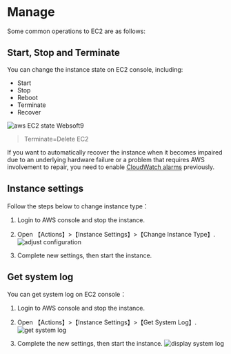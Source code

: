 # Manage

Some common operations to EC2 are as follows:

## Start, Stop and Terminate

You can change the instance state on EC2 console, including:

- Start
- Stop
- Reboot
- Terminate
- Recover

![aws EC2 state Websoft9](https://libs.websoft9.com/Websoft9/DocsPicture/en/aws/aws-ec2state-websoft9.png)

> Terminate=Delete EC2

If you want to automatically recover the instance when it becomes impaired due to an underlying hardware failure or a problem that requires AWS involvement to repair, you need to enable [CloudWatch alarms](https://docs.aws.amazon.com/AWSEC2/latest/UserGuide/ec2-instance-recover.html) previously.

## Instance settings

Follow the steps below to change instance type：

1. Login to AWS console and stop the instance.

2. Open 【Actions】>【Instance Settings】>【Change Instance Type】.
   ![adjust configuration](https://libs.websoft9.com/Websoft9/DocsPicture/en/aws/aws-configures-websoft9.png)

3. Complete new settings, then start the instance.

## Get system log

You can get system log on EC2 console：

1. Login to AWS console and stop the instance.

2. Open 【Actions】>【Instance Settings】>【Get System Log】.
   ![get system log](https://libs.websoft9.com/Websoft9/DocsPicture/en/aws/aws-getsyslogs-websoft9.png)
3. Complete the new settings, then start the instance.
   ![display system log](https://libs.websoft9.com/Websoft9/DocsPicture/zh/aws/aws-syslogs-websoft9.png)